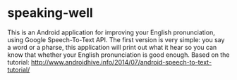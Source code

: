 # speaking-well
This is an Android application for improving your English pronunciation, using Google Speech-To-Text API.
The first version is very simple: you say a word or a pharse, this application will print out what it hear so you can know that whether your English pronunciation is good enough. 
Based on the tutorial: http://www.androidhive.info/2014/07/android-speech-to-text-tutorial/

